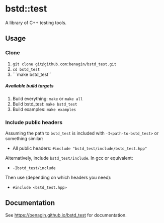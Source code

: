 # bstd::test

A library of C++ testing tools.

## Usage

### Clone

1. ```git clone git@github.com:benagin/bstd_test.git```
2. ```cd bstd_test```
3. ```make bstd_test``

##### Available build targets
1. Build everything: ```make``` or ```make all```
2. Build bstd_test: ```make bstd_test```
3. Build examples: ```make examples```

### Include public headers

Assuming the path to `bstd_test` is included with ```-I<path-to-bstd_test>``` or something similar:

* All public headers: ```#include "bstd_test/include/bstd_test.hpp"```

Alternatively, include ```bstd_test/include```. In gcc or equivalent:
* ```-Ibstd_test/include```

Then use (depending on which headers you need):
* ```#include <bstd_test.hpp>```

## Documentation

See https://benagin.github.io/bstd_test for documentation.
